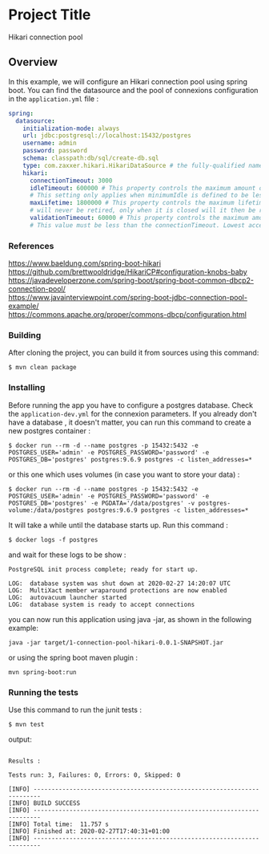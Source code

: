 # Project Title

Hikari connection pool

## Overview

In this example, we will configure an Hikari connection pool using spring boot. You can find the datasource and the pool of connexions configuration in the `application.yml` file :

```yaml
spring:
  datasource:
    initialization-mode: always
    url: jdbc:postgresql://localhost:15432/postgres
    username: admin
    password: password
    schema: classpath:db/sql/create-db.sql
    type: com.zaxxer.hikari.HikariDataSource # the fully-qualified name of the DataSource implementation we want to use
    hikari:
      connectionTimeout: 3000
      idleTimeout: 600000 # This property controls the maximum amount of time that a connection is allowed to sit idle in the pool.
      # This setting only applies when minimumIdle is defined to be less than maximumPoolSize.
      maxLifetime: 1800000 # This property controls the maximum lifetime of a connection in the pool. An in-use connection
      # will never be retired, only when it is closed will it then be removed.
      validationTimeout: 60000 # This property controls the maximum amount of time that a connection will be tested for aliveness.
      # This value must be less than the connectionTimeout. Lowest acceptable validation timeout is 250 ms. Default: 5000
```

### References
https://www.baeldung.com/spring-boot-hikari<br/>
https://github.com/brettwooldridge/HikariCP#configuration-knobs-baby<br/>
https://javadeveloperzone.com/spring-boot/spring-boot-common-dbcp2-connection-pool/<br/>
https://www.javainterviewpoint.com/spring-boot-jdbc-connection-pool-example/<br/>
https://commons.apache.org/proper/commons-dbcp/configuration.html<br/>

### Building

After cloning the project, you can build it from sources using this command:

```shell script
$ mvn clean package
```

### Installing

Before running the app you have to configure a postgres database. Check the `application-dev.yml` for the connexion parameters. If you already don't have
a database , it doesn't matter, you can run this command to create a new postgres container :

```shell script
$ docker run --rm -d --name postgres -p 15432:5432 -e POSTGRES_USER='admin' -e POSTGRES_PASSWORD='password' -e POSTGRES_DB='postgres' postgres:9.6.9 postgres -c listen_addresses=*
```

or this one which uses volumes (in case you want to store your data) :

```shell script
$ docker run --rm -d --name postgres -p 15432:5432 -e POSTGRES_USER='admin' -e POSTGRES_PASSWORD='password' -e POSTGRES_DB='postgres' -e PGDATA='/data/postgres' -v postgres-volume:/data/postgres postgres:9.6.9 postgres -c listen_addresses=*
```

It will take a while until the database starts up. Run this command :

```shell script
$ docker logs -f postgres
```

and wait for these logs to be show :

```log
PostgreSQL init process complete; ready for start up.

LOG:  database system was shut down at 2020-02-27 14:20:07 UTC
LOG:  MultiXact member wraparound protections are now enabled
LOG:  autovacuum launcher started
LOG:  database system is ready to accept connections
```

you can now run this application using java -jar, as shown in the following example:

```
java -jar target/1-connection-pool-hikari-0.0.1-SNAPSHOT.jar
```

or using the spring boot maven plugin :

```
mvn spring-boot:run
```

### Running the tests

Use this command to run the junit tests :

```shell script
$ mvn test
```

output:
```log

Results :

Tests run: 3, Failures: 0, Errors: 0, Skipped: 0

[INFO] ------------------------------------------------------------------------
[INFO] BUILD SUCCESS
[INFO] ------------------------------------------------------------------------
[INFO] Total time:  11.757 s
[INFO] Finished at: 2020-02-27T17:40:31+01:00
[INFO] ------------------------------------------------------------------------

```

